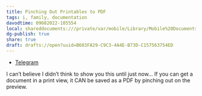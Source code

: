 ```yaml
---
title: Pinching Out Printables to PDF
tags: i, family, documentation
davodtime: 09082022-105554
local: shareddocuments:///private/var/mobile/Library/Mobile%20Documents/iCloud~md~obsidian/Documents/OBSHIDDIAN/drafts/B683FA29-C9C3-4A4E-B73D-C157563754ED.md
dg-publish: true
share: true
draft: drafts://open?uuid=B683FA29-C9C3-4A4E-B73D-C157563754ED
---
```

- [Telegram](https://t.me/extratone/10267)

I can’t believe I didn’t think to show you this until just now… If you can get a document in a print view, it CAN be saved as a PDF by pinching out on the preview.